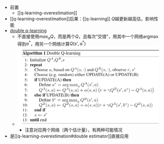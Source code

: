 - 前置
  - [[q-learning-overestimation]]
- [[q-learning-overestimation]]后果：[[q-learning]] $Q$越更新越高估，影响性能
- [double q-learning](https://paperswithcode.com/method/double-q-learning)
  - 不直接使用$max_a Q$，而是两个$Q$，且每次“交错”，用其中一个网络argmax得到$a^*$，用另一个网络计算$Q(s',a^*)$
  - ![](double-q-learning.png)
    - 注意对应两个网络（两个估计量），有两种可能情况
- 是[[q-learning-overestimation#double estimator]]直接应用